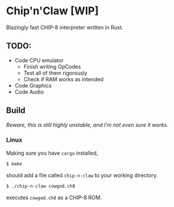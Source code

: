 # Chip'n'Claw [WIP]
Blazingly fast CHIP-8 interpreter written in Rust.

## TODO:
* Code CPU emulator
  * Finish writing OpCodes
  * Test all of them rigorously
  * Check if RAM works as intended
* Code Graphics
* Code Audio

## Build
*Beware, this is still highly unstable, and I'm not even sure it works.*
### Linux
Making sure you have `cargo` installed,
```bash
$ make
```
should add a file called `chip-n-claw` to your working directory.

```bash
$ ./chip-n-claw cowgod.ch8
```

executes `cowgod.ch8` as a CHIP-8 ROM.